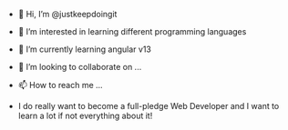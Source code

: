 - 👋 Hi, I’m @justkeepdoingit
- 👀 I’m interested in learning different programming languages
- 🌱 I’m currently learning angular v13
- 💞️ I’m looking to collaborate on ...
- 📫 How to reach me ...

- I do really want to become a full-pledge Web Developer and I want to learn a lot if not everything about it!
<!---
justkeepdoingit/justkeepdoingit is a ✨ special ✨ repository because its `README.md` (this file) appears on your GitHub profile.
You can click the Preview link to take a look at your changes.
--->
